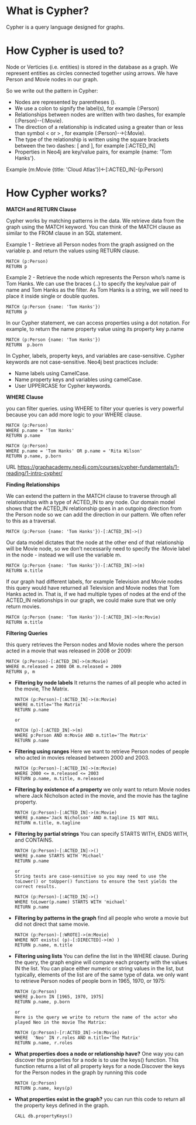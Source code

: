 # What is Cypher?

Cypher is a query language designed for graphs.

# How Cypher is used to?

Node or Verticies (i.e. entities) is stored in the database as a graph. We represent entities as circles connected together using arrows.
We have Person and Movie nodes in our graph.

So we write out the pattern in Cypher:
  - Nodes are represented by parentheses ().
  - We use a colon to signify the label(s), for example (:Person)
  - Relationships between nodes are written with two dashes, for example (:Person)--(:Movie).
  - The direction of a relationship is indicated using a greater than or less than symbol < or > , for example (:Person)-→(:Movie).
  - The type of the relationship is written using the square brackets between the two dashes: [ and ], for example [:ACTED_IN]
  - Properties in Neo4j are key/value pairs, for example {name: 'Tom Hanks'}.

Example 
(m:Movie {title: 'Cloud Atlas'})<-[:ACTED_IN]-(p:Person)

# How Cypher works?


**MATCH and RETURN Clause**

Cypher works by matching patterns in the data. We retrieve data from the graph using the MATCH keyword. You can think of the MATCH clause as similar to the FROM clause in an SQL statement.

Example 1 - Retrieve all Person nodes from the graph assigned on the variable p. and return the values using RETURN clause.
```
MATCH (p:Person)
RETURN p
```

Example 2 - Retrieve the node which represents the Person who’s name is Tom Hanks. We can use the braces {..} to specify the key/value pair of name and Tom Hanks as the filter. As Tom Hanks is a string, we will need to place it inside single or double quotes.
```
MATCH (p:Person {name: 'Tom Hanks'})
RETURN p
```

In our Cypher statement, we can access properties using a dot notation. For example, to return the name property value using its property key p.name

```
MATCH (p:Person {name: 'Tom Hanks'})
RETURN  p.born
```
In Cypher, labels, property keys, and variables are case-sensitive. Cypher keywords are not case-sensitive.
Neo4j best practices include:
  - Name labels using CamelCase.
  - Name property keys and variables using camelCase.
  - User UPPERCASE for Cypher keywords.

**WHERE Clause**

you can filter queries. using WHERE to filter your queries is very powerful because you can add more logic to your WHERE clause. 

```
MATCH (p:Person)
WHERE p.name = 'Tom Hanks'
RETURN p.name
```
```
MATCH (p:Person)
WHERE p.name = 'Tom Hanks' OR p.name = 'Rita Wilson'
RETURN p.name, p.born
```


URL 
https://graphacademy.neo4j.com/courses/cypher-fundamentals/1-reading/1-intro-cypher/

**Finding Relationships**

We can extend the pattern in the MATCH clause to traverse through all relationships with a type of ACTED_IN to any node. Our domain model shows that the ACTED_IN relationship goes in an outgoing direction from the Person node so we can add the direction in our pattern. We often refer to this as a traversal.

```
MATCH (p:Person {name: 'Tom Hanks'})-[:ACTED_IN]->()
```

Our data model dictates that the node at the other end of that relationship will be Movie node, so we don’t necessarily need to specify the :Movie label in the node - instead we will use the variable m.

```
MATCH (p:Person {name: 'Tom Hanks'})-[:ACTED_IN]->(m)
RETURN m.title
```

If our graph had different labels, for example Television and Movie nodes this query would have returned all Television and Movie nodes that Tom Hanks acted in. That is, if we had multiple types of nodes at the end of the ACTED_IN relationships in our graph, we could make sure that we only return movies.

```
MATCH (p:Person {name: 'Tom Hanks'})-[:ACTED_IN]->(m:Movie)
RETURN m.title
```

**Filtering Queries**

this query retrieves the Person nodes and Movie nodes where the person acted in a movie that was released in 2008 or 2009:
```
MATCH (p:Person)-[:ACTED_IN]->(m:Movie)
WHERE m.released = 2008 OR m.released = 2009
RETURN p, m
```

  - **Filtering by node labels** It returns the names of all people who acted in the movie, The Matrix.
    ```
    MATCH (p:Person)-[:ACTED_IN]->(m:Movie)
    WHERE m.title='The Matrix'
    RETURN p.name
    
    or
    
    MATCH (p)-[:ACTED_IN]->(m)
    WHERE p:Person AND m:Movie AND m.title='The Matrix'
    RETURN p.name
    ```
  - **Filtering using ranges** Here we want to retrieve Person nodes of people who acted in movies released between 2000 and 2003.
    ```
    MATCH (p:Person)-[:ACTED_IN]->(m:Movie)
    WHERE 2000 <= m.released <= 2003
    RETURN p.name, m.title, m.released
    ```
- **Filtering by existence of a property** we only want to return Movie nodes where Jack Nicholson acted in the movie, and the movie has the tagline property.
  ```
  MATCH (p:Person)-[:ACTED_IN]->(m:Movie)
  WHERE p.name='Jack Nicholson' AND m.tagline IS NOT NULL
  RETURN m.title, m.tagline
  ```
- **Filtering by partial strings** You can specify STARTS WITH, ENDS WITH, and CONTAINS.
  ```
  MATCH (p:Person)-[:ACTED_IN]->()
  WHERE p.name STARTS WITH 'Michael'
  RETURN p.name

  or
  String tests are case-sensitive so you may need to use the toLower() or toUpper() functions to ensure the test yields the correct results.

  MATCH (p:Person)-[:ACTED_IN]->()
  WHERE toLower(p.name) STARTS WITH 'michael'
  RETURN p.name
  ```
- **Filtering by patterns in the graph** find all people who wrote a movie but did not direct that same movie.
  ```
  MATCH (p:Person)-[:WROTE]->(m:Movie)
  WHERE NOT exists( (p)-[:DIRECTED]->(m) )
  RETURN p.name, m.title
  ```
- **Filtering using lists** You can define the list in the WHERE clause. During the query, the graph engine will compare each property with the values IN the list. You can place either numeric or string values in the list, but typically, elements of the list are of the same type of data. we only want to retrieve Person nodes of people born in 1965, 1970, or 1975:
  ```
  MATCH (p:Person)
  WHERE p.born IN [1965, 1970, 1975]
  RETURN p.name, p.born

  or
  Here is the query we write to return the name of the actor who played Neo in the movie The Matrix:

  MATCH (p:Person)-[r:ACTED_IN]->(m:Movie)
  WHERE  'Neo' IN r.roles AND m.title='The Matrix'
  RETURN p.name, r.roles
  ```
- **What properties does a node or relationship have?** One way you can discover the properties for a node is to use the keys() function. This function returns a list of all property keys for a node.Discover the keys for the Person nodes in the graph by running this code
  ```
  MATCH (p:Person)
  RETURN p.name, keys(p)
  ```
- **What properties exist in the graph?** you can run this code to return all the property keys defined in the graph.
  ```
  CALL db.propertyKeys()
  ```





